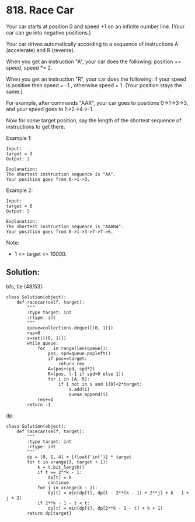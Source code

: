 # 818. Race Car

Your car starts at position 0 and speed +1 on an infinite number line.  (Your car can go into negative positions.)

Your car drives automatically according to a sequence of instructions A (accelerate) and R (reverse).

When you get an instruction "A", your car does the following: position += speed, speed *= 2.

When you get an instruction "R", your car does the following: if your speed is positive then speed = -1 , otherwise speed = 1.  (Your position stays the same.)

For example, after commands "AAR", your car goes to positions 0->1->3->3, and your speed goes to 1->2->4->-1.

Now for some target position, say the length of the shortest sequence of instructions to get there.

Example 1:

    Input: 
    target = 3
    Output: 2

    Explanation: 
    The shortest instruction sequence is "AA".
    Your position goes from 0->1->3.

Example 2:

    Input: 
    target = 6
    Output: 5

    Explanation: 
    The shortest instruction sequence is "AAARA".
    Your position goes from 0->1->3->7->7->6.
 
Note:

- 1 <= target <= 10000.

## Solution:

bfs, tle (48/53):

    class Solution(object):
        def racecar(self, target):
            """
            :type target: int
            :rtype: int
            """
            queue=collections.deque([(0, 1)])
            res=0
            s=set([(0, 1)])
            while queue:
                for _ in range(len(queue)):
                    pos, spd=queue.popleft()
                    if pos==target:
                        return res
                    A=(pos+spd, spd*2)
                    R=(pos, (-1 if spd>0 else 1))
                    for i in [A, R]:
                        if i not in s and i[0]<2*target:
                            s.add(i)
                            queue.append(i)
                res+=1
            return -1
                
dp:
                
    class Solution(object):
        def racecar(self, target):
            """
            :type target: int
            :rtype: int
            """
            dp = [0, 1, 4] + [float('inf')] * target
            for t in xrange(3, target + 1):
                k = t.bit_length()
                if t == 2**k - 1:
                    dp[t] = k
                    continue
                for j in xrange(k - 1):
                    dp[t] = min(dp[t], dp[t - 2**(k - 1) + 2**j] + k - 1 + j + 2)
                if 2**k - 1 - t < t:
                    dp[t] = min(dp[t], dp[2**k - 1 - t] + k + 1)
            return dp[target]
                